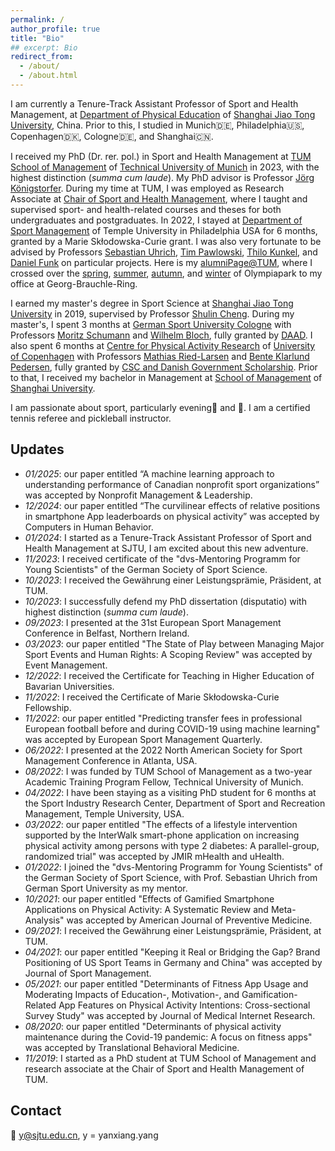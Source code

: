 ```yaml
---
permalink: /
author_profile: true
title: "Bio"
## excerpt: Bio
redirect_from: 
  - /about/
  - /about.html
---
```


I am currently a Tenure-Track Assistant Professor of Sport and Health Management, at [Department of Physical Education](https://tiyuxi.sjtu.edu.cn) of [Shanghai Jiao Tong University](https://www.sjtu.edu.cn/), China. Prior to this, I studied in Munich🇩🇪, Philadelphia🇺🇸, Copenhagen🇩🇰, Cologne🇩🇪, and Shanghai🇨🇳.

I received my PhD (Dr. rer. pol.) in Sport and Health Management at [TUM School of Management](https://www.mgt.tum.de/) of [Technical University of Munich](https://www.tum.de/) in 2023, with the highest distinction (_summa cum laude_). My PhD advisor is Professor [Jörg Königstorfer](https://www.sg.tum.de/en/mgt/team/ordinarius/). During my time at TUM, I was employed as Research Associate at [Chair of Sport and Health Management](https://www.sg.tum.de/en/mgt/home/), where I taught and supervised sport- and health-related courses and theses for both undergraduates and postgraduates. In 2022, I stayed at [Department of Sport Management](https://sthm.temple.edu/sport-and-recreation-management/) of Temple University in Philadelphia USA for 6 months, granted by a Marie Skłodowska-Curie grant. I was also very fortunate to be advised by Professors [Sebastian Uhrich](https://fis.dshs-koeln.de/portal/de/persons/sebastian-uhrich(d54fc935-c4f4-4231-8196-8896b3e4c01a).html), [Tim Pawlowski](https://uni-tuebingen.de/en/faculties/faculty-of-economics-and-social-sciences/subjects/department-of-social-sciences/sports-science/institute/departments/sport-economics-sport-management-media-research/team/prof-dr-tim-pawlowski/), [Thilo Kunkel](https://sthm.temple.edu/faculty-and-staff/profile/?smid=1782), and [Daniel Funk](https://sthm.temple.edu/faculty-and-staff/profile/?smid=1771) on particular projects. Here is my [alumniPage@TUM](https://www.hs.mh.tum.de/en/mgt/team/alumni/personal-information-yanxiang-yang/), where I crossed over the [spring](https://yanxiang-yang.github.io/images/path1.jpg), [summer](https://yanxiang-yang.github.io/images/path2.jpg), [autumn](https://yanxiang-yang.github.io/images/path3.jpg), and [winter](https://yanxiang-yang.github.io/images/path4.jpg) of Olympiapark to my office at Georg-Brauchle-Ring.

I earned my master's degree in Sport Science at [Shanghai Jiao Tong University](https://www.sjtu.edu.cn/) in 2019, supervised by Professor [Shulin Cheng](https://www.researchgate.net/profile/Sulin-Cheng). During my master's, I spent 3 months at [German Sport University Cologne](https://www.dshs-koeln.de/) with Professors [Moritz Schumann](https://www.tu-chemnitz.de/hsw/ab/prof/sportmedizin/professur/leitung.php.en) and [Wilhelm Bloch](https://www.dshs-koeln.de/visitenkarte/person/univ-prof-dr-wilhelm-bloch/), fully granted by [DAAD](https://www.daad.org.cn/zh/find-funding/funding-programmes-in-germany/master-short-term-scholarship). I also spent 6 months at [Centre for Physical Activity Research](https://aktivsundhed.dk/da/) of [University of Copenhagen](https://www.ku.dk/english/) with Professors [Mathias Ried-Larsen](https://www.aktivsundhed.dk/riedlarsen-group) and [Bente Klarlund Pedersen](https://scholar.google.com/citations?user=iVihIzAAAAAJ&hl=en&oi=ao), fully granted by [CSC and Danish Government Scholarship](https://www.csc.edu.cn/chuguo). Prior to that, I received my bachelor in Management at [School of Management](https://ms.shu.edu.cn) of [Shanghai University](https://shu.edu.cn/).

I am passionate about sport, particularly evening🏃 and 🎾. I am a certified tennis referee and pickleball instructor.


## Updates

* _01/2025_: our paper entitled “A machine learning approach to understanding performance of Canadian nonprofit sport organizations” was accepted by Nonprofit Management & Leadership.
* _12/2024_: our paper entitled “The curvilinear effects of relative positions in smartphone App leaderboards on physical activity” was accepted by Computers in Human Behavior.
* _01/2024_: I started as a Tenure-Track Assistant Professor of Sport and Health Management at SJTU, I am excited about this new adventure.
* _11/2023_: I received certificate of the "dvs-Mentoring Programm for Young Scientists" of the German Society of Sport Science.
* _10/2023_: I received the Gewährung einer Leistungsprämie, Präsident, at TUM.
* _10/2023_: I successfully defend my PhD dissertation (disputatio) with highest distinction (_summa cum laude_).
* _09/2023_: I presented at the 31st European Sport Management Conference in Belfast, Northern Ireland.
* _03/2023_: our paper entitled "The State of Play between Managing Major Sport Events and Human Rights: A Scoping Review" was accepted by Event Management.
* _12/2022_: I received the Certificate for Teaching in Higher Education of Bavarian Universities.
* _11/2022_: I received the Certificate of Marie Skłodowska-Curie Fellowship.
* _11/2022_: our paper entitled "Predicting transfer fees in professional European football before and during COVID-19 using machine learning" was accepted by European Sport Management Quarterly.
* _06/2022_: I presented at the 2022 North American Society for Sport Management Conference in Atlanta, USA.
* _08/2022_: I was funded by TUM School of Management as a two-year Academic Training Program Fellow, Technical University of Munich.
* _04/2022_: I have been staying as a visiting PhD student for 6 months at the Sport Industry Research Center, Department of Sport and Recreation Management, Temple University, USA.
* _03/2022_: our paper entitled "The effects of a lifestyle intervention supported by the InterWalk smart-phone application on increasing physical activity among persons with type 2 diabetes: A parallel-group, randomized trial" was accepted by JMIR mHealth and uHealth.
* _01/2022_: I joined the "dvs-Mentoring Programm for Young Scientists" of the German Society of Sport Science, with Prof. Sebastian Uhrich from German Sport University as my mentor.
* _10/2021_: our paper entitled "Effects of Gamified Smartphone Applications on Physical Activity: A Systematic Review and Meta-Analysis" was accepted by American Journal of Preventive Medicine.
* _09/2021_: I received the Gewährung einer Leistungsprämie, Präsident, at TUM.
* _04/2021_: our paper entitled "Keeping it Real or Bridging the Gap? Brand Positioning of US Sport Teams in Germany and China" was accepted by Journal of Sport Management.
* _05/2021_: our paper entitled "Determinants of Fitness App Usage and Moderating Impacts of Education-, Motivation-, and Gamification-Related App Features on Physical Activity Intentions: Cross-sectional Survey Study" was accepted by Journal of Medical Internet Research.
* _08/2020_: our paper entitled "Determinants of physical activity maintenance during the Covid-19 pandemic: A focus on fitness apps" was accepted by Translational Behavioral Medicine.
* _11/2019_: I started as a PhD student at TUM School of Management and research associate at the Chair of Sport and Health Management of TUM.

## Contact

📧 y@sjtu.edu.cn, y = yanxiang.yang




